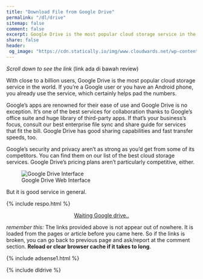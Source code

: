 ```yaml
---
title: "Download File from Google Drive"
permalink: "/dl/drive"
sitemap: false
comment: false
excerpt: Google Drive is the most popular cloud storage service in the world
share: false
header:
 og_image: "https://cdn.statically.io/img/www.cloudwards.net/wp-content/uploads/2018/07/Google-Drive-Web-Interface-Slider1.png"
---
```

<div class="notice notice--primary align-center"><i>Scroll down to see the link</i> (link ada di bawah review)</div>
<p>With close to a billion users, Google Drive is the most popular cloud storage service in the world. If you’re a Google user or you have an Android phone, you already use the service, which certainly helps pad the numbers.</p>
<p>Google’s apps are renowned for their ease of use and Google Drive is no exception. It’s one of the best services for collaboration thanks to Google’s office suite and huge library of third-party apps. If that’s your business’s focus, consult our best enterprise file sync and share guide for services that fit the bill. Google Drive has good sharing capabilities and fast transfer speeds, too.</p>
<p>Google’s security and privacy aren’t as strong as you’d get from some of its competitors. You can find them on our list of the best cloud storage services. Google Drive’s pricing plans aren’t particularly competitive, either.</p>
<figure><img src="https://cdn.statically.io/img/www.cloudwards.net/wp-content/uploads/2018/07/Google-Drive-Web-Interface-Slider1.png" alt="Google Drive Interface"><figcaption>Google Drive Web Interface</figcaption></figure>
<p>But it is good service in general.</p>

{% include respo.html %}

<div style="display:block;text-align:center">
<a id="download" class="btn btn--primary" href="#notice" rel="nofollow noreferer noopener">
Waiting Google drive..
</a>
</div>
<p id="notice" class="notice notice--primary">
<i>remember this:</i> The links provided above is not appear out of nowhere. It is loaded from the pages or article before you came here. So if the links is broken, you can go back to previous page and ask/report at the comment section. <b>Reload or clear browser cache if it takes to long</b>.
</p>

{% include adsense1.html %}

{% include dldrive %}
